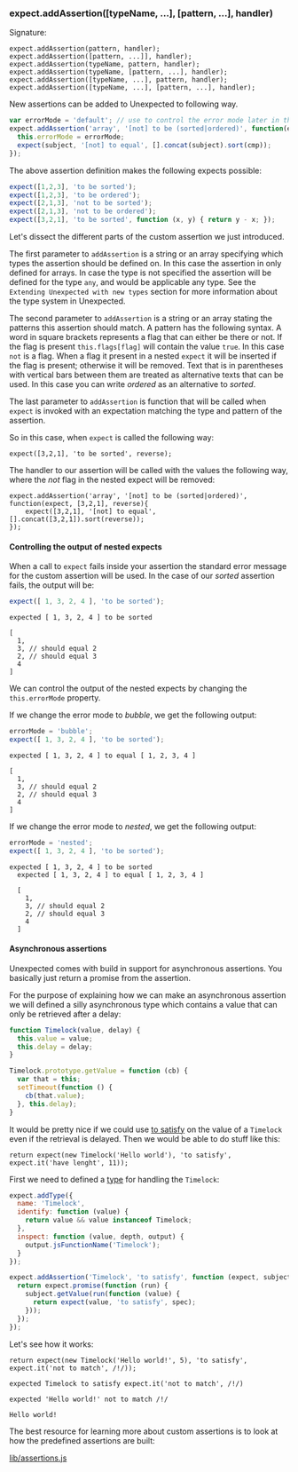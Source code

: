 ### expect.addAssertion([typeName, ...], [pattern, ...], handler)

Signature:

```js#evaluate:false
expect.addAssertion(pattern, handler);
expect.addAssertion([pattern, ...]], handler);
expect.addAssertion(typeName, pattern, handler);
expect.addAssertion(typeName, [pattern, ...], handler);
expect.addAssertion([typeName, ...], pattern, handler);
expect.addAssertion([typeName, ...], [pattern, ...], handler);
```

New assertions can be added to Unexpected to following way.

```js
var errorMode = 'default'; // use to control the error mode later in the example
expect.addAssertion('array', '[not] to be (sorted|ordered)', function(expect, subject, cmp) {
  this.errorMode = errorMode;
  expect(subject, '[not] to equal', [].concat(subject).sort(cmp));
});

```

The above assertion definition makes the following expects possible:

```js
expect([1,2,3], 'to be sorted');
expect([1,2,3], 'to be ordered');
expect([2,1,3], 'not to be sorted');
expect([2,1,3], 'not to be ordered');
expect([3,2,1], 'to be sorted', function (x, y) { return y - x; });
```

Let's dissect the different parts of the custom assertion we just
introduced.

The first parameter to `addAssertion` is a string or an array
specifying which types the assertion should be defined on. In this
case the assertion in only defined for arrays. In case the type is not
specified the assertion will be defined for the type `any`, and would
be applicable any type. See the `Extending Unexpected with new types`
section for more information about the type system in Unexpected.

The second parameter to `addAssertion` is a string or an array stating
the patterns this assertion should match. A pattern has the following
syntax. A word in square brackets represents a flag that can either be
there or not. If the flag is present `this.flags[flag]` will contain
the value `true`. In this case `not` is a flag. When a flag it present
in a nested `expect` it will be inserted if the flag is present;
otherwise it will be removed. Text that is in parentheses with
vertical bars between them are treated as alternative texts that can
be used. In this case you can write _ordered_ as an alternative to
_sorted_.

The last parameter to `addAssertion` is function that will be called
when `expect` is invoked with an expectation matching the type and
pattern of the assertion.

So in this case, when `expect` is called the following way:

```js#evaluate:false
expect([3,2,1], 'to be sorted', reverse);
```

The handler to our assertion will be called with the values the
following way, where the _not_ flag in the nested expect will be
removed:

```js#evaluate:false
expect.addAssertion('array', '[not] to be (sorted|ordered)', function(expect, [3,2,1], reverse){
    expect([3,2,1], '[not] to equal', [].concat([3,2,1]).sort(reverse));
});
```

#### Controlling the output of nested expects

When a call to `expect` fails inside your assertion the standard error
message for the custom assertion will be used. In the case of our
_sorted_ assertion fails, the output will be:

```js
expect([ 1, 3, 2, 4 ], 'to be sorted');
```

```output
expected [ 1, 3, 2, 4 ] to be sorted

[
  1,
  3, // should equal 2
  2, // should equal 3
  4
]
```

We can control the output of the nested expects by changing the
`this.errorMode` property.

If we change the error mode to _bubble_, we get the following output:

```js
errorMode = 'bubble';
expect([ 1, 3, 2, 4 ], 'to be sorted');
```

```output
expected [ 1, 3, 2, 4 ] to equal [ 1, 2, 3, 4 ]

[
  1,
  3, // should equal 2
  2, // should equal 3
  4
]
```

If we change the error mode to _nested_, we get the following output:

```js
errorMode = 'nested';
expect([ 1, 3, 2, 4 ], 'to be sorted');
```

```output
expected [ 1, 3, 2, 4 ] to be sorted
  expected [ 1, 3, 2, 4 ] to equal [ 1, 2, 3, 4 ]

  [
    1,
    3, // should equal 2
    2, // should equal 3
    4
  ]
```

#### Asynchronous assertions

Unexpected comes with build in support for asynchronous
assertions. You basically just return a promise from the assertion.

For the purpose of explaining how we can make an asynchronous
assertion we will defined a silly asynchronous type which contains a
value that can only be retrieved after a delay:

```js
function Timelock(value, delay) {
  this.value = value;
  this.delay = delay;
}

Timelock.prototype.getValue = function (cb) {
  var that = this;
  setTimeout(function () {
    cb(that.value);
  }, this.delay);
}
```

It would be pretty nice if we could use
[to satisfy](/assertions/any/to-satisfy/) on the value of a `Timelock`
even if the retrieval is delayed. Then we would be able to do stuff
like this:

```js#evaluate:false
return expect(new Timelock('Hello world'), 'to satisfy', expect.it('have lenght', 11));
```

First we need to defined a [type](/api/addType/) for handling the `Timelock`:

```js
expect.addType({
  name: 'Timelock',
  identify: function (value) {
    return value && value instanceof Timelock;
  },
  inspect: function (value, depth, output) {
    output.jsFunctionName('Timelock');
  }
});
```

```js
expect.addAssertion('Timelock', 'to satisfy', function (expect, subject, spec) {
  return expect.promise(function (run) {
    subject.getValue(run(function (value) {
      return expect(value, 'to satisfy', spec);
    }));
  });
});
```

Let's see how it works:

```js#async:true
return expect(new Timelock('Hello world!', 5), 'to satisfy', expect.it('not to match', /!/));
```

```output
expected Timelock to satisfy expect.it('not to match', /!/)

expected 'Hello world!' not to match /!/

Hello world!
```

The best resource for learning more about custom assertions is to look
at how the predefined assertions are built:

[lib/assertions.js](https://github.com/unexpectedjs/unexpected/blob/master/lib/assertions.js)
